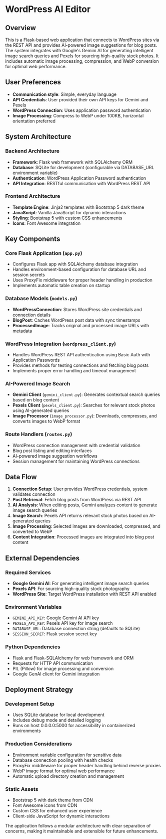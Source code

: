 # WordPress AI Editor

## Overview

This is a Flask-based web application that connects to WordPress sites via the REST API and provides AI-powered image suggestions for blog posts. The system integrates with Google's Gemini AI for generating intelligent image search queries and Pexels for sourcing high-quality stock photos. It includes automatic image processing, compression, and WebP conversion for optimal web performance.

## User Preferences

- **Communication style**: Simple, everyday language
- **API Credentials**: User provided their own API keys for Gemini and Pexels
- **WordPress Connection**: Uses application password authentication
- **Image Processing**: Compress to WebP under 100KB, horizontal orientation preferred

## System Architecture

### Backend Architecture
- **Framework**: Flask web framework with SQLAlchemy ORM
- **Database**: SQLite for development (configurable via DATABASE_URL environment variable)
- **Authentication**: WordPress Application Password authentication
- **API Integration**: RESTful communication with WordPress REST API

### Frontend Architecture
- **Template Engine**: Jinja2 templates with Bootstrap 5 dark theme
- **JavaScript**: Vanilla JavaScript for dynamic interactions
- **Styling**: Bootstrap 5 with custom CSS enhancements
- **Icons**: Font Awesome integration

## Key Components

### Core Flask Application (`app.py`)
- Configures Flask app with SQLAlchemy database integration
- Handles environment-based configuration for database URL and session secrets
- Uses ProxyFix middleware for proper header handling in production
- Implements automatic table creation on startup

### Database Models (`models.py`)
- **WordPressConnection**: Stores WordPress site credentials and connection details
- **BlogPost**: Caches WordPress post data with sync timestamps
- **ProcessedImage**: Tracks original and processed image URLs with metadata

### WordPress Integration (`wordpress_client.py`)
- Handles WordPress REST API authentication using Basic Auth with Application Passwords
- Provides methods for testing connections and fetching blog posts
- Implements proper error handling and timeout management

### AI-Powered Image Search
- **Gemini Client** (`gemini_client.py`): Generates contextual search queries based on blog content
- **Pexels Client** (`pexels_client.py`): Searches for relevant stock photos using AI-generated queries
- **Image Processor** (`image_processor.py`): Downloads, compresses, and converts images to WebP format

### Route Handlers (`routes.py`)
- WordPress connection management with credential validation
- Blog post listing and editing interfaces
- AI-powered image suggestion workflows
- Session management for maintaining WordPress connections

## Data Flow

1. **Connection Setup**: User provides WordPress credentials, system validates connection
2. **Post Retrieval**: Fetch blog posts from WordPress via REST API
3. **AI Analysis**: When editing posts, Gemini analyzes content to generate image search queries
4. **Image Search**: Pexels API returns relevant stock photos based on AI-generated queries
5. **Image Processing**: Selected images are downloaded, compressed, and converted to WebP
6. **Content Integration**: Processed images are integrated into blog post content

## External Dependencies

### Required Services
- **Google Gemini AI**: For generating intelligent image search queries
- **Pexels API**: For sourcing high-quality stock photography
- **WordPress Site**: Target WordPress installation with REST API enabled

### Environment Variables
- `GEMINI_API_KEY`: Google Gemini AI API key
- `PEXELS_API_KEY`: Pexels API key for image search
- `DATABASE_URL`: Database connection string (defaults to SQLite)
- `SESSION_SECRET`: Flask session secret key

### Python Dependencies
- Flask and Flask-SQLAlchemy for web framework and ORM
- Requests for HTTP API communication
- PIL (Pillow) for image processing and conversion
- Google GenAI client for Gemini integration

## Deployment Strategy

### Development Setup
- Uses SQLite database for local development
- Includes debug mode and detailed logging
- Runs on host 0.0.0.0:5000 for accessibility in containerized environments

### Production Considerations
- Environment variable configuration for sensitive data
- Database connection pooling with health checks
- ProxyFix middleware for proper header handling behind reverse proxies
- WebP image format for optimal web performance
- Automatic upload directory creation and management

### Static Assets
- Bootstrap 5 with dark theme from CDN
- Font Awesome icons from CDN
- Custom CSS for enhanced user experience
- Client-side JavaScript for dynamic interactions

The application follows a modular architecture with clear separation of concerns, making it maintainable and extensible for future enhancements.